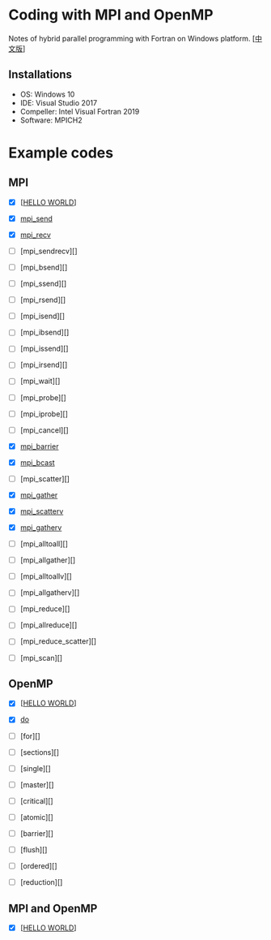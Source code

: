 # Coding with MPI and OpenMP

Notes of hybrid parallel programming with Fortran on Windows platform. [[中文版](./README_cn.md)]



## Installations

- OS: Windows 10
- IDE: Visual Studio 2017
- Compeller: Intel Visual Fortran 2019
- Software: MPICH2


# Example codes

## MPI

- [x] [[HELLO WORLD][mpi_hello_world]]
- [x] [mpi_send][]
- [x] [mpi_recv][]
- [ ] [mpi_sendrecv][]
- [ ] [mpi_bsend][]
- [ ] [mpi_ssend][]
- [ ] [mpi_rsend][]
- [ ] [mpi_isend][]
- [ ] [mpi_ibsend][]
- [ ] [mpi_issend][]
- [ ] [mpi_irsend][]
- [ ] [mpi_wait][]
- [ ] [mpi_probe][]
- [ ] [mpi_iprobe][]
- [ ] [mpi_cancel][]


- [x] [mpi_barrier][]


- [x] [mpi_bcast][]
- [ ] [mpi_scatter][]
- [x] [mpi_gather][]
- [x] [mpi_scatterv][]
- [x] [mpi_gatherv][]
- [ ] [mpi_alltoall][]
- [ ] [mpi_allgather][]
- [ ] [mpi_alltoallv][]
- [ ] [mpi_allgatherv][]


- [ ] [mpi_reduce][]
- [ ] [mpi_allreduce][]
- [ ] [mpi_reduce_scatter][]
- [ ] [mpi_scan][]

[mpi_hello_world]: ./MPI/src/mpi_helloworld.f90
[mpi_send]: ./MPI/src/mpi_send.f90
[mpi_recv]: ./MPI/src/mpi_send.f90
[mpi_barrier]: ./MPI/src/test_all_mpi.f90
[mpi_bcast]: ./MPI/src/mpi_send.f90
[mpi_gather]: ./MPI/src/mpi_send.f90
[mpi_scatterv]: ./MPI/src/mpi_scatterv.f90
[mpi_gatherv]: ./MPI/src/mpi_scatterv.f90

## OpenMP

- [x] [[HELLO WORLD][openmp_hello_world]]
- [x] [do][omp_do]
- [ ] [for][]
- [ ] [sections][]
- [ ] [single][]
- [ ] [master][]
- [ ] [critical][]
- [ ] [atomic][]
- [ ] [barrier][]
- [ ] [flush][]
- [ ] [ordered][]

- [ ] [reduction][]


[openmp_hello_world]: ./OpenMP/src/openmp_helloworld.f90
[omp_do]: ./OpenMP/src/omp_do.f90

## MPI and OpenMP

- [x] [[HELLO WORLD][mpi_openmp_hello_world]]

[mpi_openmp_hello_world]: ./MPI_OpenMP/src/mpi_openmp_helloworld.f90
